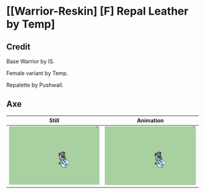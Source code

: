 # [\[Warrior-Reskin\] \[F\] Repal Leather by Temp]

## Credit

Base Warrior by IS.

Female variant by Temp.

Repalette by Pushwall.
	
## Axe

| Still | Animation |
| :---: | :-------: |
| ![Axe still](./Axe_000.png) | ![Axe animation](./Axe.gif) |
